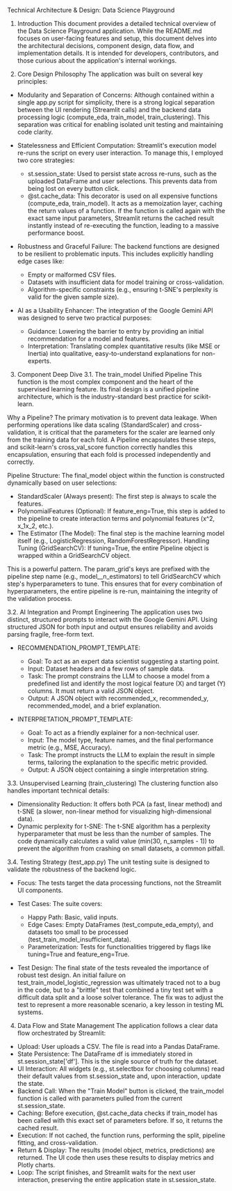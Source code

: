 Technical Architecture & Design: Data Science Playground
1. Introduction
This document provides a detailed technical overview of the Data Science Playground application. While the README.md focuses on user-facing features and setup, this document delves into the architectural decisions, component design, data flow, and implementation details. It is intended for developers, contributors, and those curious about the application's internal workings.

2. Core Design Philosophy
The application was built on several key principles:
 * Modularity and Separation of Concerns: Although contained within a single app.py script for simplicity, there is a strong logical separation between the UI rendering (Streamlit calls) and the backend data processing logic (compute_eda, train_model, train_clustering). This separation was critical for enabling isolated unit testing and maintaining code clarity.

 * Statelessness and Efficient Computation: Streamlit's execution model re-runs the script on every user interaction. To manage this, I employed two core strategies:
   * st.session_state: Used to persist state across re-runs, such as the uploaded DataFrame and user selections. This prevents data from being lost on every button click.
   * @st.cache_data: This decorator is used on all expensive functions (compute_eda, train_model). It acts as a memoization layer, caching the return values of a function. If the function is called again with the exact same input parameters, Streamlit returns the cached result instantly instead of re-executing the function, leading to a massive performance boost.

 * Robustness and Graceful Failure: The backend functions are designed to be resilient to problematic inputs. This includes explicitly handling edge cases like:
   * Empty or malformed CSV files.
   * Datasets with insufficient data for model training or cross-validation.
   * Algorithm-specific constraints (e.g., ensuring t-SNE's perplexity is valid for the given sample size).

 * AI as a Usability Enhancer: The integration of the Google Gemini API was designed to serve two practical purposes:
   * Guidance: Lowering the barrier to entry by providing an initial recommendation for a model and features.
   * Interpretation: Translating complex quantitative results (like MSE or Inertia) into qualitative, easy-to-understand explanations for non-experts.

3. Component Deep Dive
3.1. The train_model Unified Pipeline
This function is the most complex component and the heart of the supervised learning feature. Its final design is a unified pipeline architecture, which is the industry-standard best practice for scikit-learn.

Why a Pipeline?
The primary motivation is to prevent data leakage. When performing operations like data scaling (StandardScaler) and cross-validation, it is critical that the parameters for the scaler are learned only from the training data for each fold. A Pipeline encapsulates these steps, and scikit-learn's cross_val_score function correctly handles this encapsulation, ensuring that each fold is processed independently and correctly.

Pipeline Structure:
The final_model object within the function is constructed dynamically based on user selections:
 * StandardScaler (Always present): The first step is always to scale the features.
 * PolynomialFeatures (Optional): If feature_eng=True, this step is added to the pipeline to create interaction terms and polynomial features (x^2, x_1x_2, etc.).
 * The Estimator (The Model): The final step is the machine learning model itself (e.g., LogisticRegression, RandomForestRegressor).
Handling Tuning (GridSearchCV):
If tuning=True, the entire Pipeline object is wrapped within a GridSearchCV object.

This is a powerful pattern. The param_grid's keys are prefixed with the pipeline step name (e.g., model__n_estimators) to tell GridSearchCV which step's hyperparameters to tune. This ensures that for every combination of hyperparameters, the entire pipeline is re-run, maintaining the integrity of the validation process.

3.2. AI Integration and Prompt Engineering
The application uses two distinct, structured prompts to interact with the Google Gemini API. Using structured JSON for both input and output ensures reliability and avoids parsing fragile, free-form text.
 * RECOMMENDATION_PROMPT_TEMPLATE:
   * Goal: To act as an expert data scientist suggesting a starting point.
   * Input: Dataset headers and a few rows of sample data.
   * Task: The prompt constrains the LLM to choose a model from a predefined list and identify the most logical feature (X) and target (Y) columns. It must return a valid JSON object.
   * Output: A JSON object with recommended_x, recommended_y, recommended_model, and a brief explanation.

 * INTERPRETATION_PROMPT_TEMPLATE:
   * Goal: To act as a friendly explainer for a non-technical user.
   * Input: The model type, feature names, and the final performance metric (e.g., MSE, Accuracy).
   * Task: The prompt instructs the LLM to explain the result in simple terms, tailoring the explanation to the specific metric provided.
   * Output: A JSON object containing a single interpretation string.

3.3. Unsupervised Learning (train_clustering)
The clustering function also handles important technical details:
 * Dimensionality Reduction: It offers both PCA (a fast, linear method) and t-SNE (a slower, non-linear method for visualizing high-dimensional data).
 * Dynamic perplexity for t-SNE: The t-SNE algorithm has a perplexity hyperparameter that must be less than the number of samples. The code dynamically calculates a valid value (min(30, n_samples - 1)) to prevent the algorithm from crashing on small datasets, a common pitfall.

3.4. Testing Strategy (test_app.py)
The unit testing suite is designed to validate the robustness of the backend logic.
 * Focus: The tests target the data processing functions, not the Streamlit UI components.
 * Test Cases: The suite covers:
   * Happy Path: Basic, valid inputs.
   * Edge Cases: Empty DataFrames (test_compute_eda_empty), and datasets too small to be processed (test_train_model_insufficient_data).
   * Parameterization: Tests for functionalities triggered by flags like tuning=True and feature_eng=True.

 * Test Design: The final state of the tests revealed the importance of robust test design. An initial failure on test_train_model_logistic_regression was ultimately traced not to a bug in the code, but to a "brittle" test that combined a tiny test set with a difficult data split and a loose solver tolerance. The fix was to adjust the test to represent a more reasonable scenario, a key lesson in testing ML systems.

4. Data Flow and State Management
The application follows a clear data flow orchestrated by Streamlit:
 * Upload: User uploads a CSV. The file is read into a Pandas DataFrame.
 * State Persistence: The DataFrame df is immediately stored in st.session_state['df']. This is the single source of truth for the dataset.
 * UI Interaction: All widgets (e.g., st.selectbox for choosing columns) read their default values from st.session_state and, upon interaction, update the state.
 * Backend Call: When the "Train Model" button is clicked, the train_model function is called with parameters pulled from the current st.session_state.
 * Caching: Before execution, @st.cache_data checks if train_model has been called with this exact set of parameters before. If so, it returns the cached result.
 * Execution: If not cached, the function runs, performing the split, pipeline fitting, and cross-validation.
 * Return & Display: The results (model object, metrics, predictions) are returned. The UI code then uses these results to display metrics and Plotly charts.
 * Loop: The script finishes, and Streamlit waits for the next user interaction, preserving the entire application state in st.session_state.